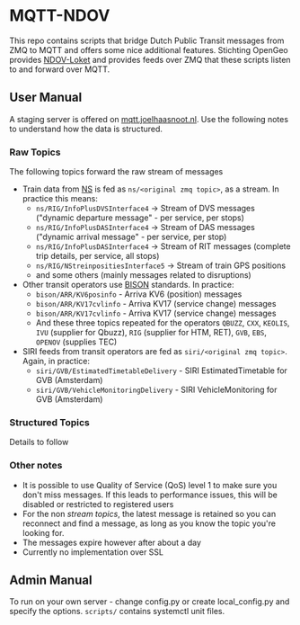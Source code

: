 # MQTT-NDOV

This repo contains scripts that bridge Dutch Public Transit messages from ZMQ to MQTT and offers some nice additional features. 
Stichting OpenGeo provides [NDOV-Loket](https://ndovloket.nl) and provides feeds over ZMQ that these scripts listen to and forward over MQTT.

## User Manual
A staging server is offered on [mqtt.joelhaasnoot.nl](http://mqtt.joelhaasnoot.nl). Use the following notes to understand how the data is structured.

### Raw Topics

The following topics forward the raw stream of messages
- Train data from [NS](http://ns.nl) is fed as `ns/<original zmq topic>`, as a stream. In practice this means:
  - `ns/RIG/InfoPlusDVSInterface4` -> Stream of DVS messages ("dynamic departure message" - per service, per stops)
  - `ns/RIG/InfoPlusDASInterface4` -> Stream of DAS messages ("dynamic arrival message" - per service, per stop)
  - `ns/RIG/InfoPlusDASInterface4` -> Stream of RIT messages (complete trip details, per service, all stops)
  - `ns/RIG/NStreinpositiesInterface5` -> Stream of train GPS positions
  - and some others (mainly messages related to disruptions)
- Other transit operators use [BISON](https://bison.dova.nu/) standards. In practice:
  - `bison/ARR/KV6posinfo` - Arriva KV6 (position) messages
  - `bison/ARR/KV17cvlinfo` - Arriva KV17 (service change) messages
  - `bison/ARR/KV17cvlinfo` - Arriva KV17 (service change) messages
  - And these three topics repeated for the operators `QBUZZ`, `CXX`, `KEOLIS`, `IVU` (supplier for Qbuzz), `RIG` (supplier for HTM, RET), `GVB`, `EBS`, `OPENOV` (supplies TEC)
- SIRI feeds from transit operators are fed as `siri/<original zmq topic>`. Again, in practice:
  - `siri/GVB/EstimatedTimetableDelivery` - SIRI EstimatedTimetable for GVB (Amsterdam)
  - `siri/GVB/VehicleMonitoringDelivery` - SIRI VehicleMonitoring for GVB (Amsterdam)

### Structured Topics

Details to follow

### Other notes

- It is possible to use Quality of Service (QoS) level 1 to make sure you don't miss messages. If this leads to performance issues, this will be disabled or restricted to registered users
- For the non _stream topics_, the latest message is retained so you can reconnect and find a message, as long as you know the topic you're looking for. 
- The messages expire however after about a day
- Currently no implementation over SSL


## Admin Manual
To run on your own server - change config.py or create local_config.py and specify the options. `scripts/` contains systemctl unit files. 
